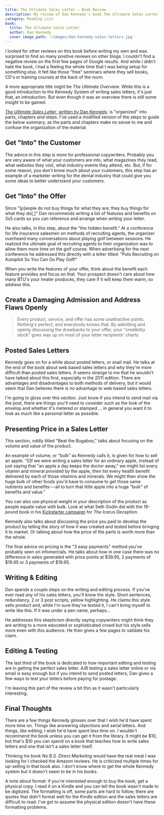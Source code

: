 ```yaml
---
title: The Ultimate Sales Letter — Book Review
description: My review of Dan Kennedy's book The Ultimate Sales Letter.
category: Reading List
book:
  title: The Ultimate Sales Letter
  author: Dan Kennedy
  cover_image_path: '/images/dan-kennedy-sales-letters.jpg'
---
```


I looked for other reviews on this book before writing my own and was surprised to find so many positive reviews on other blogs. I couldn't find a negative review on the first few pages of Google results. And while I didn't hate the book, I had a feeling the whole time that I was being setup for something else. It felt like those "free" seminars where they sell books, CD's or training courses at the back of the room.

A more appropriate title might be *The Ultimate Overview*. While this is a good introduction to the Kennedy System of writing sales letters, it's just that, an introduction. But even though it was an overview there is still some insight to be gained.

[*The Ultimate Sales Letter*, written by Dan Kennedy](http://amzn.com/1440511411), is "organized" into parts, chapters *and* steps. I've used a modified version of the steps to guide the below summary, as the parts and chapters make no sense to me and confuse the organization of the material.

## Get "Into" the Customer

The advice in this step is more for professional copywriters. Probably you are very aware of what your customers are into, what magazines they read, what websites they visit, what industry events they attend, etc. But, if for some reason, you don't know much about your customers, this step has an example of a marketer writing for the dental industry that could give you some ideas to better understand your customers.

## Get "Into" the Offer

Since "[p]eople do not buy things for what they are; they buy things for what they do[,]" Dan recommends writing a list of features and benefits on 3x5 cards so you can reference and arrange when writing your letter.

He also talks, in this step, about the "the hidden benefit." At a conference for life insurance salesmen on methods of recruiting agents, the organizer overheard many conversations about playing golf between sessions. He realized the ultimate goal of recruiting agents to their organization was to allow them more time on the golf course. When advertising for the next conference he addressed this directly with a letter titled: "Puts Recruiting on Autopilot So You Can Go Play Golf!"

When you write the features of your offer, think about the benefit each feature provides and focus on that. Your prospect doesn't care about how many BTU's your heater produces, they care if it will keep them warm, so address this.

## Create a Damaging Admission and Address Flaws Openly

> Every product, service, and offer has some unattractive points. Nothing's perfect, and everybody knows that. By admitting and openly discussing the drawbacks to your offer, your "credibility stock" goes way up on most of your letter recipients' charts.

## Posted Sales Letters

Kennedy goes on for a while about posted letters, or snail mail. He talks at the end of the book about web based sales letters and why they're more difficult than posted sales letters. It seems strange to me that he wouldn't have talked about this first, especially in the 2011 edition. There are advantages and disadvantages to both methods of delivery, but it would seem that Dan believes there is no advantage to web based sales letters.

I'm going to gloss over this section. Just know if you intend to send mail via the post, there are things you'll need to consider such as the look of the envelop and whether it's metered or stamped ... in general you want it to look as much like a personal letter as possible.

## Presenting Price in a Sales Letter

This section, oddly titled "Beat the Bugaboo," talks about focusing on the volume and value of the product.

An example of volume, or "bulk" as Kennedy calls it, is given for how to sell an apple. "[I]f we were writing a sales letter for an ordinary apple, instead of just saying that "an apple a day keeps the doctor away," we might list every vitamin and mineral provided by the apple, then list every health benefit delivered by each of those vitamins and minerals. We might then show the huge bulk of other foods you'd have to consume to get those same nutrients and benefits---all to turn that little apple into a huge "bulk" of benefits and value."

You can also use physical weight in your description of the product as people equate value with bulk. Look at what Seth Godin did with the 19-pound book in his [Kickstarter campaign](http://www.kickstarter.com/projects/297519465/the-icarus-deception-why-make-art-new-from-seth-go) for *The Icarus Deception*.

Kennedy also talks about discussing the price you paid to develop the product by telling the story of how it was created and tested before bringing it to market. Or talking about how the price of the parts is worth more than the whole.

The final advice on pricing is the "3 easy payments" method you've probably seen on infomercials. He talks about how in one case there was no difference in sales generated with price points at $39.95, 2 payments of $19.95 or 3 payments of $19.95.

## Writing & Editing

Dan spends a couple steps on the writing and editing process. If you've ever read any of his sales letters, you'll know the style. Short sentences, redundancy, 2 or 3 post scripts, yellow highlighting. He claims this style sells product and, while I'm sure they've tested it, I can't bring myself to write like this. If it was under a pen name, perhaps...

He addresses this skepticism directly saying copywriters might think they are writing to a more educated or sophisticated crowd but his style sells more even with this audience. He then gives a few pages to validate his claim.

## Editing & Testing

The last third of the book is dedicated to how important editing and testing are in getting the perfect sales letter. A/B testing a sales letter online or via email is easy enough but if you intend to send posted letters, Dan gives a few ways to test your letters before paying for postage.

I'm leaving this part of the review a bit thin as it wasn't particularly interesting.

## Final Thoughts

There are a few things Kennedy glosses over that I wish he'd have spent more time on. Things like answering objections and serial letters. And things, like editing, I wish he'd have spent less time on. I wouldn't recommend the book unless you can get it from the library. It might be $10, but that's $10 you can spend on a book that teaches how to write sales letters and one that isn't a sales letter itself.

Thinking his book *No B.S. Direct Marketing* would have the real meat I was looking for I checked the Amazon reviews. He is criticized multiple times for up-selling in that book also. I don't know where to get the whole Kennedy system but it doesn't seem to be in his books.

A note about format: if you're interested enough to buy the book, get a physical copy. I read it on a Kindle and you can tell the book wasn't made to be digitized. The formatting is off, some parts are hard to follow, there are quotes that didn't format well for the Kindle edition and the sales letters are difficult to read. I've got to assume the physical edition doesn't have these formatting problems.
